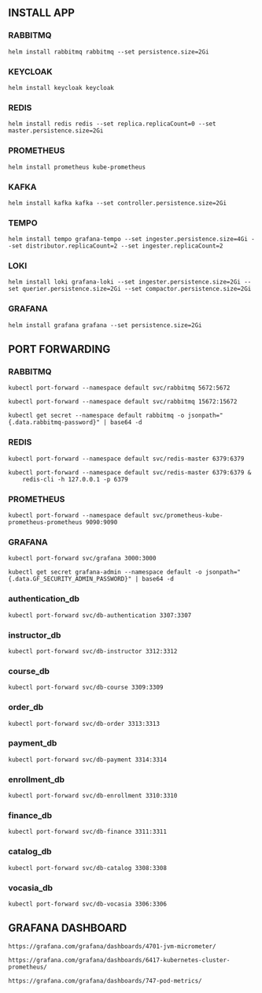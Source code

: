 ## INSTALL APP
### RABBITMQ
```
helm install rabbitmq rabbitmq --set persistence.size=2Gi
```

### KEYCLOAK
```
helm install keycloak keycloak
```

### REDIS
```
helm install redis redis --set replica.replicaCount=0 --set master.persistence.size=2Gi
```

### PROMETHEUS
```
helm install prometheus kube-prometheus
```

### KAFKA
```
helm install kafka kafka --set controller.persistence.size=2Gi
```

### TEMPO
```
helm install tempo grafana-tempo --set ingester.persistence.size=4Gi --set distributor.replicaCount=2 --set ingester.replicaCount=2
```

### LOKI
```
helm install loki grafana-loki --set ingester.persistence.size=2Gi --set querier.persistence.size=2Gi --set compactor.persistence.size=2Gi
```

### GRAFANA
```
helm install grafana grafana --set persistence.size=2Gi
```

## PORT FORWARDING
### RABBITMQ
```
kubectl port-forward --namespace default svc/rabbitmq 5672:5672
```

```
kubectl port-forward --namespace default svc/rabbitmq 15672:15672
```

```
kubectl get secret --namespace default rabbitmq -o jsonpath="{.data.rabbitmq-password}" | base64 -d
```

### REDIS
```
kubectl port-forward --namespace default svc/redis-master 6379:6379
```

```
kubectl port-forward --namespace default svc/redis-master 6379:6379 &
    redis-cli -h 127.0.0.1 -p 6379
```

### PROMETHEUS
```
kubectl port-forward --namespace default svc/prometheus-kube-prometheus-prometheus 9090:9090
```

### GRAFANA
```
kubectl port-forward svc/grafana 3000:3000
```
 
```
kubectl get secret grafana-admin --namespace default -o jsonpath="{.data.GF_SECURITY_ADMIN_PASSWORD}" | base64 -d
```

### authentication_db
```
kubectl port-forward svc/db-authentication 3307:3307
```

### instructor_db
```
kubectl port-forward svc/db-instructor 3312:3312
```

### course_db
```
kubectl port-forward svc/db-course 3309:3309
```

### order_db
```
kubectl port-forward svc/db-order 3313:3313
```

### payment_db
```
kubectl port-forward svc/db-payment 3314:3314
```

### enrollment_db
```
kubectl port-forward svc/db-enrollment 3310:3310
```

### finance_db
```
kubectl port-forward svc/db-finance 3311:3311
```

### catalog_db
```
kubectl port-forward svc/db-catalog 3308:3308
```

### vocasia_db
```
kubectl port-forward svc/db-vocasia 3306:3306
```

## GRAFANA DASHBOARD
```
https://grafana.com/grafana/dashboards/4701-jvm-micrometer/
```

```
https://grafana.com/grafana/dashboards/6417-kubernetes-cluster-prometheus/
```

```
https://grafana.com/grafana/dashboards/747-pod-metrics/
```